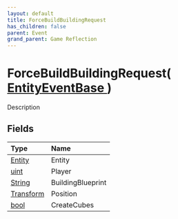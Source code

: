 ```yaml
---
layout: default
title: ForceBuildBuildingRequest
has_children: false
parent: Event
grand_parent: Game Reflection
---
```

# ForceBuildBuildingRequest( [ EntityEventBase ](/riftbreaker-wiki/docs/game-reflection/events/entity_event_base/) )
Description 

## Fields

| Type | Name |
|:----------|:--------------|
| [Entity](/riftbreaker-wiki/docs/game-reflection/classes/entity/) | Entity |
| [uint](/riftbreaker-wiki/docs/game-reflection/components/uint/) | Player |
| [String](/riftbreaker-wiki/docs/game-reflection/components/string/) | BuildingBlueprint |
| [Transform](/riftbreaker-wiki/docs/game-reflection/classes/transform/) | Position |
| [bool](/riftbreaker-wiki/docs/game-reflection/components/bool/) | CreateCubes |

